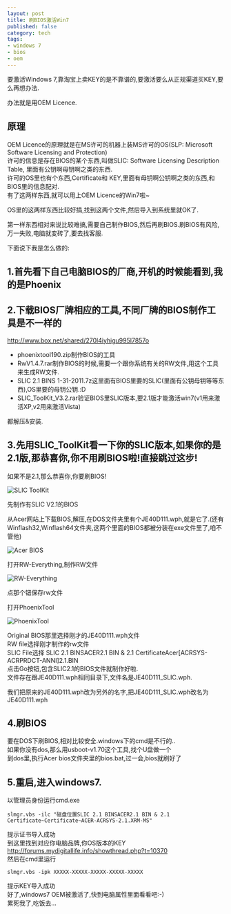 ```yaml
---
layout: post
title: 刷BIOS激活Win7
published: false
category: tech
tags:
- windows 7
- bios
- oem
---
```

要激活Windows 7,靠淘宝上卖KEY的是不靠谱的,要激活要么从正规渠道买KEY,要么再想办法.

办法就是用OEM Licence.

## 原理

OEM Licence的原理就是在MS许可的机器上装MS许可的OS(SLP: Microsoft Software Licensing and Protection)  
许可的信息是存在BIOS的某个东西,叫做SLIC: Software Licensing Description Table, 里面有公钥啊母钥啊之类的东西.  
许可的OS里也有个东西,Certificate和 KEY,里面有母钥啊公钥啊之类的东西,和BIOS里的信息配对.  
有了这两样东西,就可以用上OEM Licence的Win7啦~

OS里的这两样东西比较好搞,找到这两个文件,然后导入到系统里就OK了.

第一样东西相对来说比较难搞,需要自己制作BIOS,然后再刷BIOS.刷BIOS有风险,万一失败,电脑就变砖了,要去找客服.

下面说下我是怎么做的:

## 1.首先看下自己电脑BIOS的厂商,开机的时候能看到,我的是Phoenix  

## 2.下载BIOS厂牌相应的工具,不同厂牌的BIOS制作工具是不一样的

<http://www.box.net/shared/270l4iyhigu995l7857o>

* phoenixtool190.zip制作BIOS的工具
* RwV1.4.7.rar制作BIOS的时候,需要一个跟你系统有关的RW文件,用这个工具来生成RW文件.
* SLIC 2.1 BINS 1-31-2011.7z这里面有BIOS里要的SLIC(里面有公钥母钥等等东西),OS里要的母钥公钥.:D
* SLIC_ToolKit_V3.2.rar验证BIOS里SLIC版本,要2.1版才能激活win7(v1用来激活XP,v2用来激活Vista)

都解压&amp;安装.

## 3.先用SLIC_ToolKit看一下你的SLIC版本,如果你的是2.1版,那恭喜你,你不用刷BIOS啦!直接跳过这步!

如果不是2.1,那么恭喜你,你要刷BIOS!

![SLIC ToolKit](http://img.bianbian.me/blog/201108/slic_toolkit.png)

先制作有SLIC V2.1的BIOS

从Acer网站上下载BIOS,解压,在DOS文件夹里有个JE40D111.wph,就是它了.(还有Winflash32,Winflash64文件夹,这两个里面的BIOS都被分装在exe文件里了,咱不管他)

![Acer BIOS](http://img.bianbian.me/blog/201108/acer_bios.png)

打开RW-Everything,制作RW文件

![RW-Everything](http://img.bianbian.me/blog/201108/rw.png)

点那个钮保存rw文件

打开PhoenixTool

![PhoenixTool](http://img.bianbian.me/blog/201108/phoenixTool.png)

Original BIOS那里选择刚才的JE40D111.wph文件  
RW file选择刚才制作的rw文件  
SLIC File选择 SLIC 2.1 BINSACER2.1 BIN &amp; 2.1 CertificateAcer\[ACRSYS-ACRPRDCT-ANNI\]2.1.BIN  
点击Go按钮,包含SLIC2.1的BIOS文件就制作好啦.  
文件存在跟JE40D111.wph相同目录下,文件名是JE40D111_SLIC.wph.

我们把原来的JE40D111.wph改为另外的名字,把JE40D111_SLIC.wph改名为JE40D111.wph

## 4.刷BIOS

要在DOS下刷BIOS,相对比较安全.windows下的cmd是不行的..  
如果你没有dos,那么用usboot-v1.70这个工具,找个U盘做一个  
到dos里,执行Acer bios文件夹里的bios.bat,过一会,bios就刷好了

## 5.重启,进入windows7.

以管理员身份运行cmd.exe

	slmgr.vbs -ilc "磁盘位置SLIC 2.1 BINSACER2.1 BIN & 2.1 Certificate~Certificate~ACER-ACRSYS-2.1.XRM-MS"

提示证书导入成功  
到这里找到对应你电脑品牌,你OS版本的KEY  
<http://forums.mydigitallife.info/showthread.php?t=10370>  
然后在cmd里运行

	slmgr.vbs -ipk XXXXX-XXXXX-XXXXX-XXXXX-XXXXX

提示KEY导入成功  
好了,windows7 OEM被激活了,快到电脑属性里面看看吧:-)  
累死我了,吃饭去...
